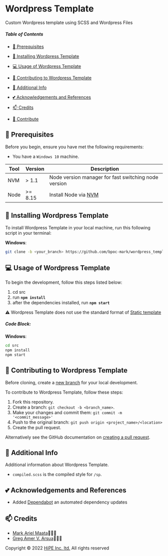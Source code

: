 # Wordpress Template

Custom Wordpress template using SCSS and Wordpress Files

##### Table of Contents

- [:pushpin: Prerequisites](#Prerequisites)
- [:rocket: Installing Wordpress Template](#Installing)
- [:computer: Usage of Wordpress Template](#Usage)
- [:memo: Contributing to Wordpress Template](#Contributing)
- [:paperclip: Additional Info](#Additional)

- [:two_hearts: Acknowledgements and References](#Acknowledgements)
- [:mailbox: Credits](#Credits)
- [:handshake: Contribute](#Contribute)

## <a name='Prerequisites'></a> :pushpin: Prerequisites

Before you begin, ensure you have met the following requirements:

- You have a `Windows 10` machine.

| Tool | Version | Description                                                                           |
| ---- | ------- | ------------------------------------------------------------------------------------- |
| NVM  | > 1.1   | Node version manager for fast switching node version                                  |
| Node | >= 8.15 | Install Node via [NVM](https://github.com/coreybutler/nvm-windows/releases/tag/1.1.7) |

## <a name='Installing'></a> :rocket: Installing Wordpress Template

To install Wordpress Template in your local machine, run this following script in your terminal:

**Windows**:

```sh
git clone -b <your_branch> https://github.com/bpoc-mark/wordpress_template.git
```

## <a name='Usage'></a>:computer: Usage of Wordpress Template

To begin the development, follow this steps listed below:
1. cd src
2. run **`npm install`**
3. after the dependencies installed, run **`npm start`**

:warning: Wordpress Template does not use the standard format of [Static template](https://github.com/HiPE-Inc-ltd/static_template)

##### Code Block:

**Windows**:

```sh
cd src
npm install
npm start
```

## <a name='Contributing'></a> :memo: Contributing to Wordpress Template

Before cloning, create a [new branch](https://github.com/bpoc-mark/wordpress_template.git) for your local development.

To contribute to Wordpress Template, follow these steps:

1. Fork this repository.
2. Create a branch: `git checkout -b <branch_name>`.
3. Make your changes and commit them: `git commit -m '<commit_message>'`
4. Push to the original branch: `git push origin <project_name>/<location>`
5. Create the pull request.

Alternatively see the GitHub documentation on [creating a pull request](https://help.github.com/en/github/collaborating-with-issues-and-pull-requests/creating-a-pull-request).

## <a name='Additional'></a> :paperclip: Additional Info

Additional information about Wordpress Template.

- `compiled.scss` is the compiled style for `/sp`.

## <a name='Acknowledgements'></a>:two_hearts: Acknowledgements and References

- Added [Dependabot](https://dependabot.com/) an automated dependency updates

## <a name='Credits'></a> :mailbox: Credits

- [Mark Ariel Maata](https://github.com/bpoc-mark)📖👩‍💻
- [Greg Amer V. Arsua](https://github.com/arsua-greg)📖👩‍💻

Copyright © 2022 [HiPE Inc. ltd.](https://bpoc.co.jp/) All rights reserved
